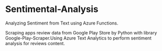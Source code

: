 # Sentimental-Analysis

Analyzing Sentiment from Text using Azure Functions.

Scraping apps review data from Google Play Store by Python with library Google-Play-Scraper.Using Azure Text Analytics to perform sentiment analysis for reviews content.





























